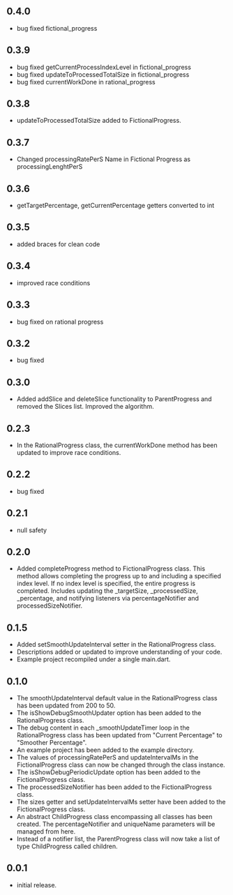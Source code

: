 ## 0.4.0

* bug fixed fictional_progress

## 0.3.9

* bug fixed getCurrentProcessIndexLevel in fictional_progress
* bug fixed updateToProcessedTotalSize in fictional_progress
* bug fixed currentWorkDone in rational_progress

## 0.3.8

* updateToProcessedTotalSize added to FictionalProgress.

## 0.3.7

* Changed processingRatePerS Name in Fictional Progress as processingLenghtPerS

## 0.3.6

* getTargetPercentage, getCurrentPercentage getters converted to int

## 0.3.5

* added braces for clean code

## 0.3.4

* improved race conditions

## 0.3.3

* bug fixed on rational progress

## 0.3.2

* bug fixed

## 0.3.0

* Added addSlice and deleteSlice functionality to ParentProgress and removed the Slices list. Improved the algorithm.

## 0.2.3

* In the RationalProgress class, the currentWorkDone method has been updated to improve race conditions.

## 0.2.2

* bug fixed

## 0.2.1

* null safety

## 0.2.0

* Added completeProgress method to FictionalProgress class.
This method allows completing the progress up to and including a specified index level.
If no index level is specified, the entire progress is completed.
Includes updating the _targetSize, _processedSize, _percentage, and notifying listeners via percentageNotifier and processedSizeNotifier.

## 0.1.5

* Added setSmoothUpdateInterval setter in the RationalProgress class.
* Descriptions added or updated to improve understanding of your code.
* Example project recompiled under a single main.dart.

## 0.1.0

* The smoothUpdateInterval default value in the RationalProgress class has been updated from 200 to 50.
* The isShowDebugSmoothUpdater option has been added to the RationalProgress class.
* The debug content in each _smoothUpdateTimer loop in the RationalProgress class has been updated from "Current Percentage" to "Smoother Percentage".
* An example project has been added to the example directory.
* The values of processingRatePerS and updateIntervalMs in the FictionalProgress class can now be changed through the class instance.
* The isShowDebugPeriodicUpdate option has been added to the FictionalProgress class.
* The processedSizeNotifier has been added to the FictionalProgress class.
* The sizes getter and setUpdateIntervalMs setter have been added to the FictionalProgress class.
* An abstract ChildProgress class encompassing all classes has been created. The percentageNotifier and uniqueName parameters will be managed from here.
* Instead of a notifier list, the ParentProgress class will now take a list of type ChildProgress called children.

## 0.0.1

* initial release.
